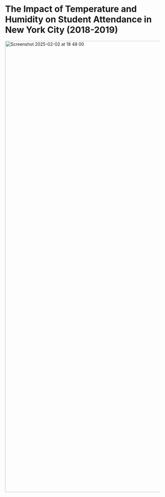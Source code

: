 # The Impact of Temperature and Humidity on Student Attendance in New York City (2018-2019)



<img width="1470" alt="Screenshot 2025-02-02 at 18 48 00" src="https://github.com/user-attachments/assets/475c8472-b5db-49fd-b8a6-da5a784edd31" />
